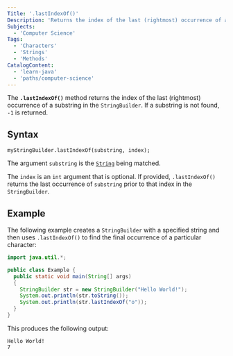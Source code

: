 ```yaml
---
Title: '.lastIndexOf()'
Description: 'Returns the index of the last (rightmost) occurrence of a substring in the StringBuilder or -1 if no substring is found.'
Subjects:
  - 'Computer Science'
Tags:
  - 'Characters'
  - 'Strings'
  - 'Methods'
CatalogContent:
  - 'learn-java'
  - 'paths/computer-science'
---
```


The **`.lastIndexOf()`** method returns the index of the last (rightmost) occurrence of a substring in the `StringBuilder`. If a substring is not found, `-1` is returned.

## Syntax

```pseudo
myStringBuilder.lastIndexOf(substring, index);
```

The argument `substring` is the [`String`](https://www.codecademy.com/resources/docs/java/strings) being matched.

The `index` is an `int` argument that is optional. If provided, `.lastIndexOf()` returns the last occurrence of `substring` prior to that index in the `StringBuilder`.

## Example

The following example creates a `StringBuilder` with a specified string and then uses `.lastIndexOf()` to find the final occurrence of a particular character:

```java
import java.util.*;

public class Example {
  public static void main(String[] args)
  {
    StringBuilder str = new StringBuilder("Hello World!");
    System.out.println(str.toString());
    System.out.println(str.lastIndexOf("o"));
  }
}
```

This produces the following output:

```shell
Hello World!
7
```
